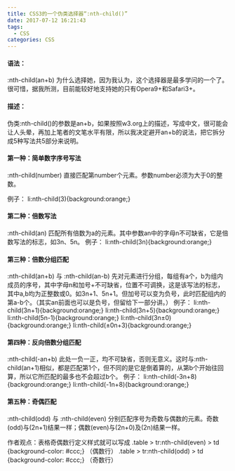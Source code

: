 ```yaml
---
title: CSS3的一个伪类选择器“:nth-child()”
date: 2017-07-12 16:21:43
tags: 
  - CSS
categories: CSS
---
```


#### 语法：

:nth-child(an+b)
为什么选择她，因为我认为，这个选择器是最多学问的一个了。很可惜，据我所测，目前能较好地支持她的只有Opera9+和Safari3+。

#### 描述：

伪类:nth-child()的参数是an+b，如果按照w3.org上的描述，写成中文，很可能会让人头晕，再加上笔者的文笔水平有限，所以我决定避开an+b的说法，把它拆分成5种写法共5部分来说明。

#### 第一种：简单数字序号写法
:nth-child(number)
直接匹配第number个元素。参数number必须为大于0的整数。

例子：
li:nth-child(3){background:orange;}

#### 第二种：倍数写法

:nth-child(an)
匹配所有倍数为a的元素。其中参数an中的字母n不可缺省，它是倍数写法的标志，如3n、5n。
例子：
li:nth-child(3n){background:orange;}

#### 第三种：倍数分组匹配

:nth-child(an+b) 与 :nth-child(an-b)
先对元素进行分组，每组有a个，b为组内成员的序号，其中字母n和加号+不可缺省，位置不可调换，这是该写法的标志，其中a,b均为正整数或0。如3n+1、5n+1。但加号可以变为负号，此时匹配组内的第a-b个。（其实an前面也可以是负号，但留给下一部分讲。）
例子：
li:nth-child(3n+1){background:orange;}
li:nth-child(3n+5){background:orange;}
li:nth-child(5n-1){background:orange;}
li:nth-child(3n±0){background:orange;}
li:nth-child(±0n+3){background:orange;}

#### 第四种：反向倍数分组匹配

:nth-child(-an+b)
此处一负一正，均不可缺省，否则无意义。这时与:nth-child(an+1)相似，都是匹配第1个，但不同的是它是倒着算的，从第b个开始往回算，所以它所匹配的最多也不会超过b个。
例子：
li:nth-child(-3n+8){background:orange;}
li:nth-child(-1n+8){background:orange;}

#### 第五种：奇偶匹配

:nth-child(odd) 与 :nth-child(even)
分别匹配序号为奇数与偶数的元素。奇数(odd)与(2n+1)结果一样；偶数(even)与(2n+0)及(2n)结果一样。

作者观点：表格奇偶数行定义样式就可以写成
.table > tr:nth-child(even) > td {background-color: #ccc;}  （偶数行）
.table > tr:nth-child(odd) > td {background-color: #ccc;}  （奇数行）